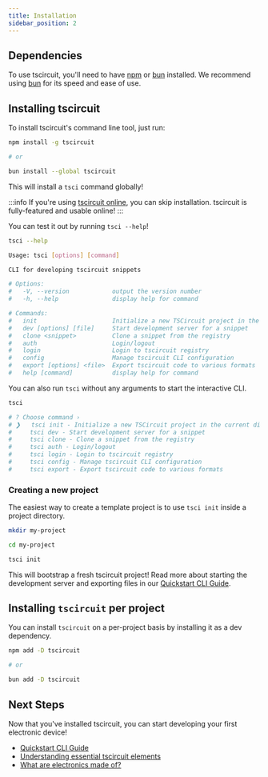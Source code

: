 ```yaml
---
title: Installation
sidebar_position: 2
---
```


## Dependencies

To use tscircuit, you'll need to have [npm](https://npmjs.com) or [bun](https://bun.sh) installed. We recommend using [bun](https://bun.sh) for its speed and ease of use.

## Installing tscircuit

To install tscircuit's command line tool, just run:

```bash
npm install -g tscircuit

# or

bun install --global tscircuit
```

This will install a `tsci` command globally!

:::info
If you're using [tscircuit online](https://tscircuit.com), you can skip installation. tscircuit is fully-featured and usable online!
:::

You can test it out by running `tsci --help`!

```bash
tsci --help

Usage: tsci [options] [command]

CLI for developing tscircuit snippets

# Options:
#   -V, --version            output the version number
#   -h, --help               display help for command

# Commands:
#   init                     Initialize a new TSCircuit project in the current directory
#   dev [options] [file]     Start development server for a snippet
#   clone <snippet>          Clone a snippet from the registry
#   auth                     Login/logout
#   login                    Login to tscircuit registry
#   config                   Manage tscircuit CLI configuration
#   export [options] <file>  Export tscircuit code to various formats
#   help [command]           display help for command
```

You can also run `tsci` without any arguments to start the interactive CLI.

```bash
tsci

# ? Choose command ›
# ❯   tsci init - Initialize a new TSCircuit project in the current directory
#     tsci dev - Start development server for a snippet
#     tsci clone - Clone a snippet from the registry
#     tsci auth - Login/logout
#     tsci login - Login to tscircuit registry
#     tsci config - Manage tscircuit CLI configuration
#     tsci export - Export tscircuit code to various formats
```

### Creating a new project

The easiest way to create a template project is to use `tsci init` inside a project directory.

```bash
mkdir my-project

cd my-project

tsci init
```

This will bootstrap a fresh tscircuit project! Read more about
starting the development server and exporting files in our
[Quickstart CLI Guide](./quickstart-cli.md).

## Installing `tscircuit` per project

You can install `tscircuit` on a per-project basis by installing it as a dev dependency.

```bash
npm add -D tscircuit

# or

bun add -D tscircuit
```

## Next Steps

Now that you've installed tscircuit, you can start developing your first electronic device!

- [Quickstart CLI Guide](./quickstart-cli.md)
- [Understanding essential tscircuit elements](../guides/essential-elements.md)
- [What are electronics made of?](../building-electronics/what-are-electronics-made-of.md)
